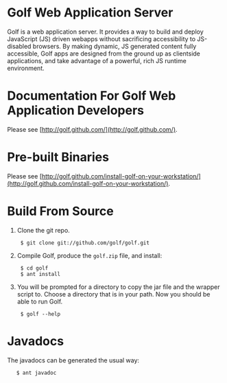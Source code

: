Golf Web Application Server
===========================

Golf is a web application server. It provides a way to build and deploy JavaScript (JS) driven webapps without sacrificing accessibility to JS-disabled browsers. By making dynamic, JS generated content fully accessible, Golf apps are designed from the ground up as clientside applications, and take advantage of a powerful, rich JS runtime environment.

Documentation For Golf Web Application Developers
=================================================

Please see [http://golf.github.com/](http://golf.github.com/).

Pre-built Binaries
==================

Please see [http://golf.github.com/install-golf-on-your-workstation/](http://golf.github.com/install-golf-on-your-workstation/).

Build From Source
=================

1. Clone the git repo.

        $ git clone git://github.com/golf/golf.git

2. Compile Golf, produce the `golf.zip` file, and install:
        
        $ cd golf
        $ ant install

3. You will be prompted for a directory to copy the jar file and the wrapper script to. Choose a directory that is in your path. Now you should be able to run Golf.

        $ golf --help

Javadocs
========

The javadocs can be generated the usual way:

       $ ant javadoc
